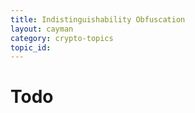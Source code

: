 ```yaml
---
title: Indistinguishability Obfuscation
layout: cayman
category: crypto-topics
topic_id:
---
```


# Todo
